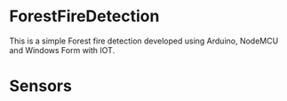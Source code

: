 # ForestFireDetection

This is a simple Forest fire detection developed using Arduino, NodeMCU and Windows Form with IOT.

# Sensors
